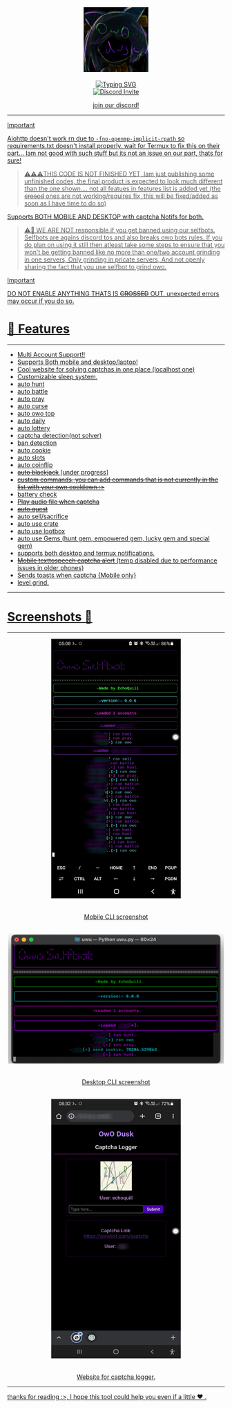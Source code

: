 <div align="center">
  <center><img src="imgs/logo.png" width="150"></center>
  <br>
  <a href="https://git.io/typing-svg"><img src="https://readme-typing-svg.herokuapp.com?font=Pacifico&size=40&pause=1000&color=802DF7&center=true&vCenter=true&random=false&width=425&lines=Owo+Dusk" alt="Typing SVG" />
  <br/>
  <a href="https://discord.gg/hDDrKhWPqr"><img src="https://invidget.switchblade.xyz/hDDrKhWPqr" alt="Discord Invite"/>
  <br/>
  <p>join our discord!</p>
</div>

--------

> [!IMPORTANT]  
> Aiohttp doesn't work rn due to ```-fno-openmp-implicit-rpath``` so requirements.txt doesn't install properly. wait for Termux to fix this on their part...
> Iam not good with such stuff but its not an issue on our part, thats for sure!

> ⚠️⚠️⚠️THIS CODE IS NOT FINISHED YET, Iam just publishing some unfinished codes, the final product is expected to look much different than the one shown.... not all featues in features list is added yet (the ~~crosed~~ ones are not working/requires fix, this will be fixed/added as soon as I have time to do so)


Supports BOTH MOBILE AND DESKTOP with captcha Notifs for both.

> ⚠️🚨 WE ARE NOT responsible if you get banned using our selfbots. Selfbots are agains discord tos and also breaks owo bots rules. If you do plan on using it still then atleast take some steps to ensure that you won't be getting banned like no more than one/two account grinding in one servers, Only grinding in pricate servers, And not openly sharing the fact that you use selfbot to grind owo. 

> [!IMPORTANT]  
> DO NOT ENABLE ANYTHING THATS IS ~~CROSSED~~ OUT.
> unexpected errors may occur if you do so.

# 🌟 Features
----
* Multi Account Support!!
* Supports Both mobile and desktop/laptop!
* Cool website for solving captchas in one place (localhost one)
* Customizable sleep system.
* auto hunt
* auto battle
* auto pray
* auto curse
* auto owo top
* auto daily
* auto lottery
* captcha detection(not solver)
* ban detection
* auto cookie
* auto slots
* auto coinflip
* ~~auto blackjack~~ [under progress]
* ~~custom commands, you can add commands that is not currently in the list with your own cooldown :>~~
* battery check
* ~~Play audio file when captcha~~
* ~~auto quest~~
* auto sell/sacrifice
* auto use crate
* auto use lootbox
* auto use Gems (hunt gem, empowered gem, lucky gem and special gem)
* supports both desktop and termux notifications.
* ~~Mobile texttospeech captcha alert~~ (temp disabled due to performance issues in older phones)
* Sends toasts when captcha {Mobile only}
* level grind.
----
# Screenshots 📸 
----

<div align="center">
  <center><img src="imgs/mobile_cli.jpg" width="300" height="600"></center>
  <br>
  <p>Mobile CLI screenshot</p>
  <br>
  <center><img src="imgs/desktop_cli.png" width="500" height="300"></center>
  <br>
  <p>Desktop CLI screenshot</p>
  <br>
  <center><img src="imgs/website.jpg" width="300" height="600"></center>
  <br>
  <p>Website for captcha logger.</p>
</div>

----
thanks for reading :>, I hope this tool could help you even if a little ❤ .
